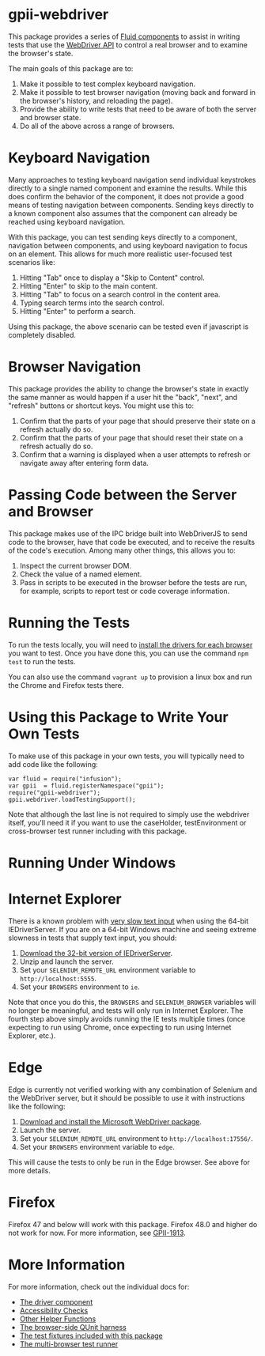 # gpii-webdriver

This package provides a series of [Fluid components](http://docs.fluidproject.org/infusion/development/UnderstandingInfusionComponents.html)
to assist in writing tests that use the [WebDriver API](https://www.w3.org/TR/2013/WD-webdriver-20130117/) to control a
real browser and to examine the browser's state.

The main goals of this package are to:

1. Make it possible to test complex keyboard navigation.
2. Make it possible to test browser navigation (moving back and forward in the browser's history, and reloading the page).
3. Provide the ability to write tests that need to be aware of both the server and browser state.
4. Do all of the above across a range of browsers.

# Keyboard Navigation

Many approaches to testing keyboard navigation send individual keystrokes directly to a single named component and
examine the results.  While this does confirm the behavior of the component, it does not provide a good means of testing
navigation between components.  Sending keys directly to a known component also assumes that the component can already
be reached using keyboard navigation.

With this package, you can test sending keys directly to a component, navigation between components, and using keyboard
navigation to focus on an element.  This allows for much more realistic user-focused test scenarios like:

1. Hitting "Tab" once to display a "Skip to Content" control.
2. Hitting "Enter" to skip to the main content.
3. Hitting "Tab" to focus on a search control in the content area.
4. Typing search terms into the search control.
5. Hitting "Enter" to perform a search.

Using this package, the above scenario can be tested even if javascript is completely disabled.

# Browser Navigation

This package provides the ability to change the browser's state in exactly the same manner as would happen if a user hit
the "back", "next", and "refresh" buttons or shortcut keys.  You might use this to:

1. Confirm that the parts of your page that should preserve their state on a refresh actually do so.
2. Confirm that the parts of your page that should reset their state on a refresh actually do so.
3. Confirm that a warning is displayed when a user attempts to refresh or navigate away after entering form data.

# Passing Code between the Server and Browser

This package makes use of the IPC bridge built into WebDriverJS to send code to the browser, have that code be executed,
and to receive the results of the code's execution.  Among many other things, this allows you to:

1. Inspect the current browser DOM.
2. Check the value of a named element.
3. Pass in scripts to be executed in the browser before the tests are run, for example, scripts to report test or code coverage information.

# Running the Tests

To run the tests locally, you will need to [install the drivers for each browser](http://www.seleniumhq.org/download/)
you want to test.  Once you have done this, you can use the command `npm test` to run the tests.

You can also use the command `vagrant up` to provision a linux box and run the Chrome and Firefox tests there.

# Using this Package to Write Your Own Tests

To make use of this package in your own tests, you will typically need to add code like the following:

```
var fluid = require("infusion");
var gpii  = fluid.registerNamespace("gpii");
require("gpii-webdriver");
gpii.webdriver.loadTestingSupport();
```

Note that although the last line is not required to simply use the webdriver itself, you'll need it if you want to use
the caseHolder, testEnvironment or cross-browser test runner including with this package.

# Running Under Windows

# Internet Explorer

There is a known problem with [very slow text input](https://github.com/seleniumhq/selenium-google-code-issue-archive/issues/5116)
when using the 64-bit IEDriverServer.  If you are on a 64-bit Windows machine and seeing extreme
slowness in tests that supply text input, you should:

1. [Download the 32-bit version of IEDriverServer](http://www.seleniumhq.org/download/).
2. Unzip and launch the server.
3. Set your `SELENIUM_REMOTE_URL` environment variable to `http://localhost:5555`.
4. Set your `BROWSERS` environment to `ie`.

Note that once you do this, the `BROWSERS` and `SELENIUM_BROWSER` variables will no longer be meaningful, and tests will
only run in Internet Explorer.  The fourth step above simply avoids running the IE tests multiple times (once expecting
to run using Chrome, once expecting to run using Internet Explorer, etc.).

# Edge

Edge is currently not verified working with any combination of Selenium and the WebDriver server, but it should be
possible to use it with instructions like the following:

1. [Download and install the Microsoft WebDriver package](https://developer.microsoft.com/en-us/microsoft-edge/tools/webdriver/).
2. Launch the server.
3. Set your `SELENIUM_REMOTE_URL` environment to `http://localhost:17556/`.
4. Set your `BROWSERS` environment variable to `edge`.

This will cause the tests to only be run in the Edge browser.  See above for more details.

# Firefox

Firefox 47 and below will work with this package.  Firefox 48.0 and higher do not work for now.  For more information,
see [GPII-1913](https://issues.gpii.net/browse/GPII-1913).

# More Information

For more information, check out the individual docs for:

* [The driver component](./docs/webdriver.md)
* [Accessibility Checks](./docs/accessibility-checks.md)
* [Other Helper Functions](./docs/helper-functions.md)
* [The browser-side QUnit harness](./docs/qunit-harness.md)
* [The test fixtures included with this package](./docs/fixtures.md)
* [The multi-browser test runner](./docs/allBrowsers.md)
